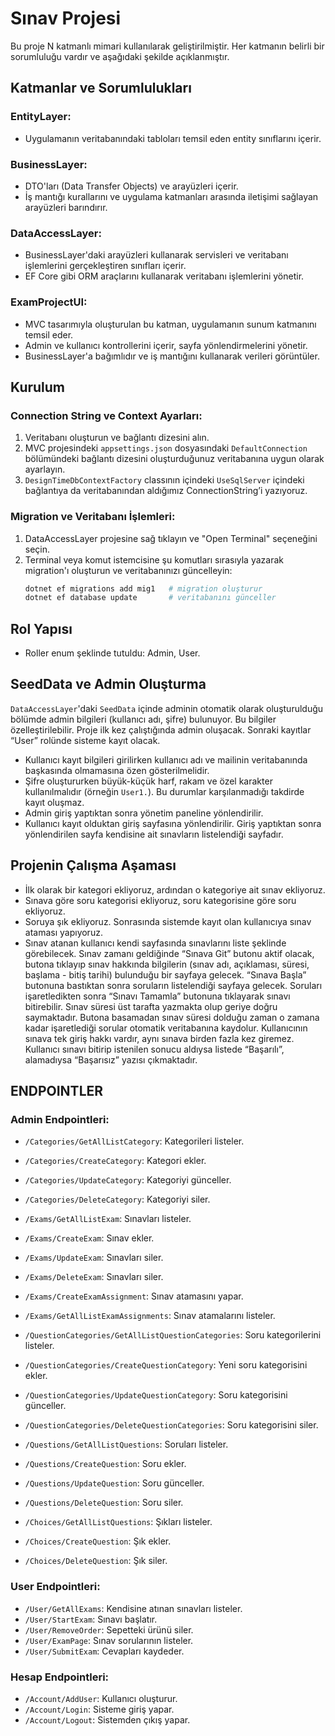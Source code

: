# Sınav Projesi

Bu proje N katmanlı mimari kullanılarak geliştirilmiştir. Her katmanın belirli bir sorumluluğu vardır ve aşağıdaki şekilde açıklanmıştır.

## Katmanlar ve Sorumlulukları

### EntityLayer:

- Uygulamanın veritabanındaki tabloları temsil eden entity sınıflarını içerir.

### BusinessLayer:

- DTO'ları (Data Transfer Objects) ve arayüzleri içerir.
- İş mantığı kurallarını ve uygulama katmanları arasında iletişimi sağlayan arayüzleri barındırır.

### DataAccessLayer:

- BusinessLayer'daki arayüzleri kullanarak servisleri ve veritabanı işlemlerini gerçekleştiren sınıfları içerir.
- EF Core gibi ORM araçlarını kullanarak veritabanı işlemlerini yönetir.

### ExamProjectUI:

- MVC tasarımıyla oluşturulan bu katman, uygulamanın sunum katmanını temsil eder.
- Admin ve kullanıcı kontrollerini içerir, sayfa yönlendirmelerini yönetir.
- BusinessLayer'a bağımlıdır ve iş mantığını kullanarak verileri görüntüler.

## Kurulum

### Connection String ve Context Ayarları:

1. Veritabanı oluşturun ve bağlantı dizesini alın.
2. MVC projesindeki `appsettings.json` dosyasındaki `DefaultConnection` bölümündeki bağlantı dizesini oluşturduğunuz veritabanına uygun olarak ayarlayın.
3. `DesignTimeDbContextFactory` classının içindeki `UseSqlServer` içindeki bağlantıya da veritabanından aldığımız ConnectionString’i yazıyoruz.

### Migration ve Veritabanı İşlemleri:

1. DataAccessLayer projesine sağ tıklayın ve "Open Terminal" seçeneğini seçin.
2. Terminal veya komut istemcisine şu komutları sırasıyla yazarak migration'ı oluşturun ve veritabanınızı güncelleyin:
   ```bash
   dotnet ef migrations add mig1   # migration oluşturur
   dotnet ef database update       # veritabanını günceller
## Rol Yapısı

- Roller enum şeklinde tutuldu: Admin, User.

## SeedData ve Admin Oluşturma

`DataAccessLayer`'daki `SeedData` içinde adminin otomatik olarak oluşturulduğu bölümde admin bilgileri (kullanıcı adı, şifre) bulunuyor. Bu bilgiler özelleştirilebilir. Proje ilk kez çalıştığında admin oluşacak. Sonraki kayıtlar “User” rolünde sisteme kayıt olacak.

- Kullanıcı kayıt bilgileri girilirken kullanıcı adı ve mailinin veritabanında başkasında olmamasına özen gösterilmelidir.
- Şifre oluştururken büyük-küçük harf, rakam ve özel karakter kullanılmalıdır (örneğin `User1.`). Bu durumlar karşılanmadığı takdirde kayıt oluşmaz.
- Admin giriş yaptıktan sonra yönetim paneline yönlendirilir.
- Kullanıcı kayıt olduktan giriş sayfasına yönlendirilir. Giriş yaptıktan sonra yönlendirilen sayfa kendisine ait sınavların listelendiği sayfadır.

## Projenin Çalışma Aşaması

- İlk olarak bir kategori ekliyoruz, ardından o kategoriye ait sınav ekliyoruz.
- Sınava göre soru kategorisi ekliyoruz, soru kategorisine göre soru ekliyoruz.
- Soruya şık ekliyoruz. Sonrasında sistemde kayıt olan kullanıcıya sınav ataması yapıyoruz.
- Sınav atanan kullanıcı kendi sayfasında sınavlarını liste şeklinde görebilecek. Sınav zamanı geldiğinde “Sınava Git” butonu aktif olacak, butona tıklayıp sınav hakkında bilgilerin (sınav adı, açıklaması, süresi, başlama - bitiş tarihi) bulunduğu bir sayfaya gelecek. “Sınava Başla” butonuna bastıktan sonra soruların listelendiği sayfaya gelecek. Soruları işaretledikten sonra “Sınavı Tamamla” butonuna tıklayarak sınavı bitirebilir. Sınav süresi üst tarafta yazmakta olup geriye doğru saymaktadır. Butona basamadan sınav süresi dolduğu zaman o zamana kadar işaretlediği sorular otomatik veritabanına kaydolur. Kullanıcının sınava tek giriş hakkı vardır, aynı sınava birden fazla kez giremez. Kullanıcı sınavı bitirip istenilen sonucu aldıysa listede “Başarılı”, alamadıysa “Başarısız” yazısı çıkmaktadır.

## ENDPOINTLER

### Admin Endpointleri:

- `/Categories/GetAllListCategory`: Kategorileri listeler.
- `/Categories/CreateCategory`: Kategori ekler.
- `/Categories/UpdateCategory`: Kategoriyi günceller.
- `/Categories/DeleteCategory`: Kategoriyi siler.

- `/Exams/GetAllListExam`: Sınavları listeler.
- `/Exams/CreateExam`: Sınav ekler.
- `/Exams/UpdateExam`: Sınavları siler.
- `/Exams/DeleteExam`: Sınavları siler.
- `/Exams/CreateExamAssignment`: Sınav atamasını yapar.
- `/Exams/GetAllListExamAssignments`: Sınav atamalarını listeler.

- `/QuestionCategories/GetAllListQuestionCategories`: Soru kategorilerini listeler.
- `/QuestionCategories/CreateQuestionCategory`: Yeni soru kategorisini ekler.
- `/QuestionCategories/UpdateQuestionCategory`: Soru kategorisini günceller.
- `/QuestionCategories/DeleteQuestionCategories`: Soru kategorisini siler.

- `/Questions/GetAllListQuestions`: Soruları listeler.
- `/Questions/CreateQuestion`: Soru ekler.
- `/Questions/UpdateQuestion`: Soru günceller.
- `/Questions/DeleteQuestion`: Soru siler.

- `/Choices/GetAllListQuestions`: Şıkları listeler.
- `/Choices/CreateQuestion`: Şık ekler.
- `/Choices/DeleteQuestion`: Şık siler.

### User Endpointleri:

- `/User/GetAllExams`: Kendisine atınan sınavları listeler.
- `/User/StartExam`: Sınavı başlatır.
- `/User/RemoveOrder`: Sepetteki ürünü siler.
- `/User/ExamPage`: Sınav sorularının listeler.
- `/User/SubmitExam`: Cevapları kaydeder.

### Hesap Endpointleri:

- `/Account/AddUser`: Kullanıcı oluşturur.
- `/Account/Login`: Sisteme giriş yapar.
- `/Account/Logout`: Sistemden çıkış yapar.
